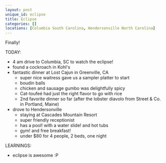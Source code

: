 ```yaml
---
layout: post
unique_id: eclipse
title: Eclipse
categories: []
locations: [Columbia South Carolina, Hendersonville North Carolina]
---
```


Finally!

<script type="text/javascript" src="https://ssl.gstatic.com/trends_nrtr/1127_RC02/embed_loader.js"></script>
<script type="text/javascript">
    trends.embed.renderExploreWidget("TIMESERIES", {"comparisonItem":[{"keyword":"Eclipse","geo":"","time":"2016-08-22 2017-08-22"},{"keyword":"Intellij","geo":"","time":"2016-08-22 2017-08-22"}],"category":0,"property":""}, {"exploreQuery":"q=Eclipse,Intellij&date=2016-08-22 2017-08-22","guestPath":"https://trends.google.com:443/trends/embed/"});
</script>

TODAY:
* 4 am drive to Columbia, SC to watch the eclipse!
* found a cockroach in Kohl's
* fantastic dinner at Lost Cajun in Greenville, CA
  * super nice waitress gave us a sampler platter to start
  * boudin balls
  * chicken and sausage gumbo was delightfully spicy
  * Cat-toufeé had just the right flavor to go with rice
  * 2nd favorite dinner so far (after the lobster diavolo from Street & Co. in Portland, Maine)
* drove to Hendersonville
  * staying at Cascades Mountain Resort
  * super friendly receptionist
  * has a pool!  with a water slide!  and hot tubs
  * gym! and free breakfast!
  * under $80 for 4 people, 2 beds, one night

LEARNINGS:
* eclipse is awesome :P
